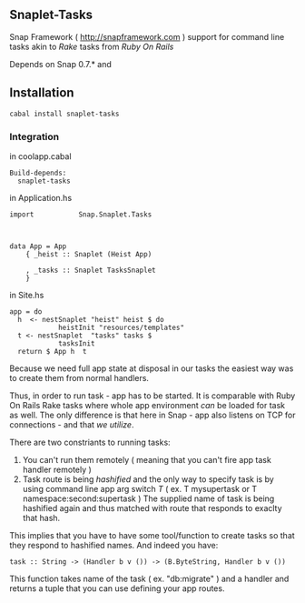 ## Snaplet-Tasks

Snap Framework ( http://snapframework.com ) support for command line
tasks akin to _Rake_ tasks from _Ruby On Rails_

Depends on Snap 0.7.* and <others>

## Installation

```
cabal install snaplet-tasks
```

### Integration

in coolapp.cabal

```
Build-depends:
  snaplet-tasks
```

in Application.hs

```
import           Snap.Snaplet.Tasks



data App = App
    { _heist :: Snaplet (Heist App)
    
    , _tasks :: Snaplet TasksSnaplet
    }
```

in Site.hs

```
app = do
  h  <- nestSnaplet "heist" heist $ do
            heistInit "resources/templates"
  t <- nestSnaplet  "tasks" tasks $
            tasksInit
  return $ App h  t
```

Because we need full app state at disposal in our tasks
the easiest way was to create them from normal handlers.

Thus, in order to run task - app has to be started.
It is comparable with Ruby On Rails Rake tasks where
whole app environment _can_ be loaded for task as well.
The only difference is that here in Snap - app also listens
on TCP for connections - and that *we utilize*.

There are two constriants to running tasks:
1. You can't run them remotely ( meaning that you can't fire
   app task handler remotely )
2. Task route is being _hashified_ and the only way to specify
   task is by using command line app arg switch _T_ 
   ( ex. T mysupertask or T namespace:second:supertask )
   The supplied name of task is being hashified again and thus
   matched with route that responds to exaclty that hash.

This implies that you have to have some tool/function to create
tasks so that they respond to hashified names. And indeed you have:

```
task :: String -> (Handler b v ()) -> (B.ByteString, Handler b v ())
```

This function takes name of the task ( ex. "db:migrate" ) and a handler
and returns a tuple that you can use defining your app routes.

